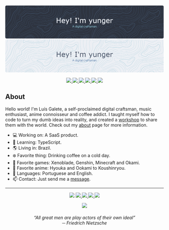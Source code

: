 <p align="center">
  <img src="./assets/header-dark.png#gh-dark-mode-only" />
  <img src="./assets/header-light.png#gh-light-mode-only" />
</p>

<p align="center">
  <a href="https://developer.mozilla.org/en-US/docs/Web/JavaScript">
    <img src="https://img.shields.io/static/v1?label=&message=JavaScript&colorA=4c566a&colorB=5E81AC&logo=javascript&logoColor=ECEFF4&style=flat-square" />
  </a>
  <a href="https://nextjs.org/">
    <img src="https://img.shields.io/static/v1?label=&message=Next.js&colorA=4c566a&colorB=5E81AC&logo=next.js&logoColor=ECEFF4&style=flat-square" />
  </a>
  <a href="https://vercel.com/home">
    <img src="https://img.shields.io/static/v1?label=&message=Vercel&colorA=4c566a&colorB=5E81AC&logo=vercel&logoColor=ECEFF4&style=flat-square" />
  </a>
  <a href="https://mui.com/">
    <img src="https://img.shields.io/static/v1?label=&message=MUI&colorA=4c566a&colorB=5E81AC&logo=mui&logoColor=ECEFF4&style=flat-square" />
  </a>
  <a href="https://code.visualstudio.com/">
    <img src="https://img.shields.io/static/v1?label=&message=VS%20Code&colorA=4c566a&colorB=5E81AC&logo=visualstudiocode&logoColor=ECEFF4&style=flat-square" />
  </a>
  <a href="https://www.notion.so/product">
    <img src="https://img.shields.io/static/v1?label=&message=Notion&colorA=4c566a&colorB=5E81AC&logo=notion&logoColor=ECEFF4&style=flat-square" />
  </a>
</p>

## About
Hello world! I'm Luís Galete, a self-proclaimed digital craftsman, music enthusiast, anime connoisseur and coffee addict. I taught myself how to code to turn my dumb ideas into reality, and created a [workshop](https://yunger.dev/) to share them with the world. Check out my [about](https://yunger.dev/about) page for more information.

- ‍💻 Working on: A SaaS product.
- 🧠 Learning: TypeScript.
- 🌎 Living in: Brazil.
- ❄️ Favorite thing: Drinking coffee on a cold day.
- 👾 Favorite games: Xenoblade, Genshin, Minecraft and Okami.
- 🍙 Favorite anime: Hyouka and Ookami to Koushinryou.
- 💬 Languages: Portuguese and English.
- 📫 Contact: Just send me a [message](https://yunger.dev/contact).

---

<p align="center">
  <img src="https://img.shields.io/static/v1?label=&message=yunger%233461&colorA=4c566a&colorB=5E81AC&logo=discord&logoColor=ECEFF4&style=flat-square" />
  <a href="https://steamcommunity.com/id/yunger/">
    <img src="https://img.shields.io/static/v1?label=&message=yunger&colorA=4c566a&colorB=5E81AC&logo=steam&logoColor=ECEFF4&style=flat-square" />
  </a>
  <a href="https://www.reddit.com/user/yunger_">
    <img src="https://img.shields.io/static/v1?label=&message=yunger_&colorA=4c566a&colorB=5E81AC&logo=reddit&logoColor=ECEFF4&style=flat-square" />
  </a>
  <a href="https://myanimelist.net/profile/yunger">
    <img src="https://img.shields.io/static/v1?label=&message=yunger&colorA=4c566a&colorB=5E81AC&logo=myanimelist&logoColor=ECEFF4&style=flat-square" />
  </a>
  <img src="https://img.shields.io/static/v1?label=&message=Never&colorA=4c566a&colorB=BF616A&logo=twitter&logoColor=ECEFF4&style=flat-square" />
</p>
<p align="center">
  <a href="https://yunger.dev/support">
    <img src="https://img.shields.io/static/v1?label=&message=Support%20my%20caffeine%20addiction&colorA=4c566a&colorB=5E81AC&logo=kofi&logoColor=ECEFF4&style=flat-square" />
  </a>
</p>

<h6 align="center"><i>“All great men are play actors of their own ideal”</i> <br/> ─ Friedrich Nietzsche</h6>
